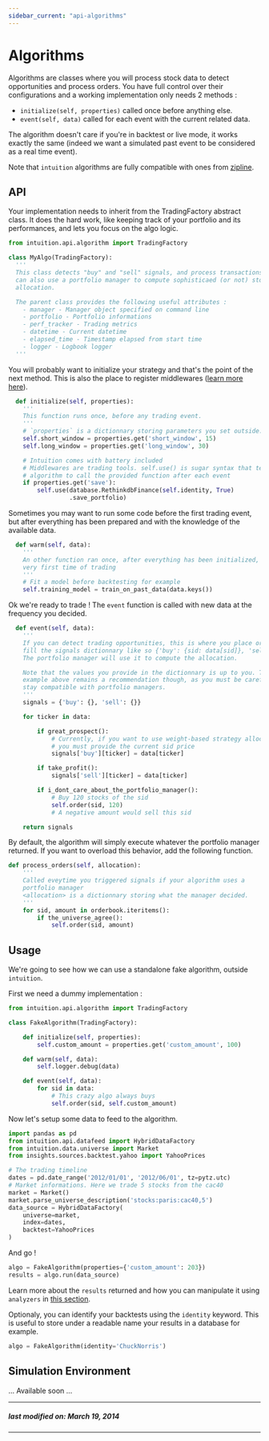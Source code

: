 ```yaml
---
sidebar_current: "api-algorithms"
---
```


# Algorithms

Algorithms are classes where you will process stock data to detect
opportunities and process orders. You have full control over their
configurations and a working implementation only needs 2 methods :

* `initialize(self, properties)` called once before anything else.
* `event(self, data)` called for each event with the current related data.

The algorithm doesn't care if you're in backtest or live mode, it works exactly
the same (indeed we want a simulated past event to be considered as a real time event).

Note that `intuition` algorithms are fully compatible with ones from
[zipline](https://github.com/quantopian/zipline).

## API

Your implementation needs to inherit from the TradingFactory abstract class.
It does the hard work, like keeping track of your portfolio and its
performances, and lets you focus on the algo logic.

```python
from intuition.api.algorithm import TradingFactory

class MyAlgo(TradingFactory):
  '''
  This class detects "buy" and "sell" signals, and process transactions. You
  can also use a portfolio manager to compute sophisticaed (or not) stocks
  allocation.

  The parent class provides the following useful attributes :
    - manager - Manager object specified on command line
    - portfolio - Portfolio informations
    - perf_tracker - Trading metrics
    - datetime - Current datetime
    - elapsed_time - Timestamp elapsed from start time
    - logger - Logbook logger
  '''
```

You will probably want to initialize your strategy and that's the point of the
next method. This is also the place to register middlewares ([learn more
here](/articles/api/plugins.html)).

```python
  def initialize(self, properties):
    '''
    This function runs once, before any trading event.
    '''
    # `properties` is a dictionnary storing parameters you set outside.
    self.short_window = properties.get('short_window', 15)
    self.long_window = properties.get('long_window', 30)

    # Intuition comes with battery included
    # Middlewares are trading tools. self.use() is sugar syntax that tells the
    # algorithm to call the provided function after each event
    if properties.get('save'):
        self.use(database.RethinkdbFinance(self.identity, True)
                 .save_portfolio)
```

Sometimes you may want to run some code before the first trading event, but
after everything has been prepared and with the knowledge of the available
data.

```python
  def warm(self, data):
    '''
    An other function ran once, after everything has been initialized, the
    very first time of trading
    '''
    # Fit a model before backtesting for example
    self.training_model = train_on_past_data(data.keys())
```

Ok we're ready to trade ! The `event` function is called with new data at the
frequency you decided.

```python
  def event(self, data):
    '''
    If you can detect trading opportunities, this is where you place orders or
    fill the signals dictionnary like so {'buy': {sid: data[sid]}, 'sell': {}}.
    The portfolio manager will use it to compute the allocation.

    Note that the values you provide in the dictionnary is up to you. The
    example above remains a recommendation though, as you must be careful to
    stay compatible with portfolio managers.
    '''
    signals = {'buy': {}, 'sell': {}}

    for ticker in data:

        if great_prospect():
            # Currently, if you want to use weight-based strategy allocation,
            # you must provide the current sid price
            signals['buy'][ticker] = data[ticker]

        if take_profit():
            signals['sell'][ticker] = data[ticker]

        if i_dont_care_about_the_portfolio_manager():
            # Buy 120 stocks of the sid
            self.order(sid, 120)
            # A negative amount would sell this sid

    return signals
```

By default, the algorithm will simply execute whatever the portfolio manager
returned. If you want to overload this behavior, add the following function.

```python
def process_orders(self, allocation):
    '''
    Called eveytime you triggered signals if your algorithm uses a
    portfolio manager
    <allocation> is a dictionnary storing what the manager decided.
    '''
    for sid, amount in orderbook.iteritems():
        if the_universe_agree():
            self.order(sid, amount)
```

## Usage

We're going to see how we can use a standalone fake algorithm, outside
`intuition`.

First we need a dummy implementation :

```python
from intuition.api.algorithm import TradingFactory

class FakeAlgorithm(TradingFactory):

    def initialize(self, properties):
        self.custom_amount = properties.get('custom_amount', 100)

    def warm(self, data):
        self.logger.debug(data)

    def event(self, data):
        for sid in data:
            # This crazy algo always buys
            self.order(sid, self.custom_amount)
```

Now let's setup some data to feed to the algorithm.

```python
import pandas as pd
from intuition.api.datafeed import HybridDataFactory
from intuition.data.universe import Market
from insights.sources.backtest.yahoo import YahooPrices

# The trading timeline
dates = pd.date_range('2012/01/01', '2012/06/01', tz=pytz.utc)
# Market informations. Here we trade 5 stocks from the cac40
market = Market()
market.parse_universe_description('stocks:paris:cac40,5')
data_source = HybridDataFactory(
    universe=market,
    index=dates,
    backtest=YahooPrices
)
```

And go !

```python
algo = FakeAlgorithm(properties={'custom_amount': 203})
results = algo.run(data_source)
```

Learn more about the `results` returned and how you can manipulate it using
`analyzers` in [this section](/articles/api/analyzers).

Optionaly, you can identify your backtests using the `identity` keyword. This
is useful to store under a readable name your results in a database for example.

```python
algo = FakeAlgorithm(identity='ChuckNorris')
```


## Simulation Environment

... Available soon ...


---
##### last modified on: March 19, 2014
---
